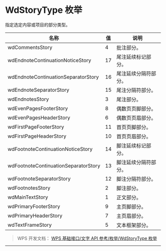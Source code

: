 # WdStoryType 枚举

指定选定内容或项目的部分类型。

| 名称                                 | 值  | 说明                 |
|--------------------------------------|-----|----------------------|
| wdCommentsStory                      | 4   | 批注部分。           |
| wdEndnoteContinuationNoticeStory     | 17  | 尾注延续标记部分。   |
| wdEndnoteContinuationSeparatorStory  | 16  | 尾注延续分隔符部分。 |
| wdEndnoteSeparatorStory              | 15  | 尾注分隔符部分。     |
| wdEndnotesStory                      | 3   | 尾注部分。           |
| wdEvenPagesFooterStory               | 8   | 偶数页页脚部分。     |
| wdEvenPagesHeaderStory               | 6   | 偶数页页眉部分。     |
| wdFirstPageFooterStory               | 11  | 首页页脚部分。       |
| wdFirstPageHeaderStory               | 10  | 首页页眉部分。       |
| wdFootnoteContinuationNoticeStory    | 14  | 脚注延续标记部分。   |
| wdFootnoteContinuationSeparatorStory | 13  | 脚注延续分隔符部分。 |
| wdFootnoteSeparatorStory             | 12  | 脚注分隔符部分。     |
| wdFootnotesStory                     | 2   | 脚注部分。           |
| wdMainTextStory                      | 1   | 正文部分。           |
| wdPrimaryFooterStory                 | 9   | 主页脚部分。         |
| wdPrimaryHeaderStory                 | 7   | 主页眉部分。         |
| wdTextFrameStory                     | 5   | 文本框架部分。       |

> WPS 开发文档： [WPS 基础接口/文字 API 参考/枚举/WdStoryType 枚举](https://qn.cache.wpscdn.cn/encs/doc/office_v19/topics/WPS%20%E5%9F%BA%E7%A1%80%E6%8E%A5%E5%8F%A3/%E6%96%87%E5%AD%97%20API%20%E5%8F%82%E8%80%83/%E6%9E%9A%E4%B8%BE/WdStoryType%20%E6%9E%9A%E4%B8%BE.html)

------------------------------------------------------------------------
